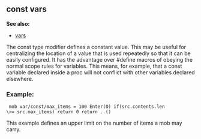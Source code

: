 ## const vars
**See also:**
*   [vars](/ref/var.md) 

The const type modifier defines a constant value. This may be
useful for centralizing the location of a value that is used repeatedly
so that it can be easily configured. It has the advantage over #define
macros of obeying the normal scope rules for variables. This means, for
example, that a const variable declared inside a proc will not conflict
with other variables declared elsewhere.
### Example:

```
 mob var/const/max_items = 100 Enter(O) if(src.contents.len
\>= src.max_items) return 0 return ..() 
```
 

This example
defines an upper limit on the number of items a mob may carry.